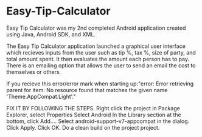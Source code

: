 # Easy-Tip-Calculator

Easy Tip Calculator was my 2nd completed Android application created using Java, Android SDK, and XML. 

The Easy Tip Calculator application launched a graphical user interface which recieves inputs from the user such as tip %, tax %, size of party, and total amount spent. It then evaluates the amount each person has to pay. There is an emailing option that allows the user to send an email the cost to themselves or others.



If you recieve this error/error mark when starting up:"error: Error retrieving parent for item: No resource found that matches the given name 'Theme.AppCompat.Light'." 

FIX IT BY FOLLOWING THE STEPS.
Right click the project in Package Explorer, select Properties
Select Android
In the Library section at the bottom, click Add....
Select android-support-v7-appcompat in the dialog.
Click Apply.
Click OK.
Do a clean build on the project project.
